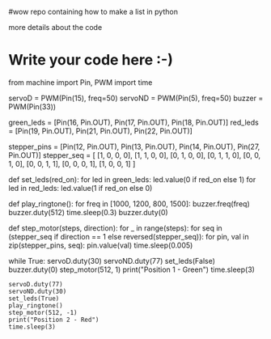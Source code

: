 #wow 
repo containing how to make a list in python 


more details about the code 
# Write your code here :-)
from machine import Pin, PWM
import time


servoD = PWM(Pin(15), freq=50)
servoND = PWM(Pin(5), freq=50)
buzzer = PWM(Pin(33))


green_leds = [Pin(16, Pin.OUT), Pin(17, Pin.OUT), Pin(18, Pin.OUT)]
red_leds = [Pin(19, Pin.OUT), Pin(21, Pin.OUT), Pin(22, Pin.OUT)]


stepper_pins = [Pin(12, Pin.OUT), Pin(13, Pin.OUT), Pin(14, Pin.OUT), Pin(27, Pin.OUT)]
stepper_seq = [
    [1, 0, 0, 0], [1, 1, 0, 0], [0, 1, 0, 0], [0, 1, 1, 0],
    [0, 0, 1, 0], [0, 0, 1, 1], [0, 0, 0, 1], [1, 0, 0, 1]
]


def set_leds(red_on):
    for led in green_leds:
        led.value(0 if red_on else 1)
    for led in red_leds:
        led.value(1 if red_on else 0)


def play_ringtone():
    for freq in [1000, 1200, 800, 1500]:
        buzzer.freq(freq)
        buzzer.duty(512)
        time.sleep(0.3)
    buzzer.duty(0)

def step_motor(steps, direction):
    for _ in range(steps):
        for seq in (stepper_seq if direction == 1 else reversed(stepper_seq)):
            for pin, val in zip(stepper_pins, seq):
                pin.value(val)
            time.sleep(0.005)

while True:
    servoD.duty(30)
    servoND.duty(77)
    set_leds(False)
    buzzer.duty(0)
    step_motor(512, 1)
    print("Position 1 - Green")
    time.sleep(3)

    servoD.duty(77)
    servoND.duty(30)
    set_leds(True)
    play_ringtone()
    step_motor(512, -1)
    print("Position 2 - Red")
    time.sleep(3)
